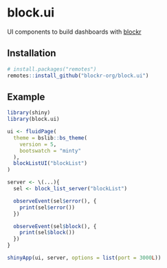 <!-- badges: start -->
<!-- badges: end -->

# block.ui

UI components to build dashboards with [blockr](https://github.com/blockr-org/blockr)

## Installation

``` r
# install.packages("remotes")
remotes::install_github("blockr-org/block.ui")
```

## Example

``` r
library(shiny)
library(block.ui)

ui <- fluidPage(
  theme = bslib::bs_theme(
    version = 5,
    bootswatch = "minty"
  ),
  blockListUI("blockList")
)

server <- \(...){
  sel <- block_list_server("blockList")

  observeEvent(sel$error(), {
    print(sel$error())
  })

  observeEvent(sel$block(), {
    print(sel$block())
  })
}

shinyApp(ui, server, options = list(port = 3000L))
```

